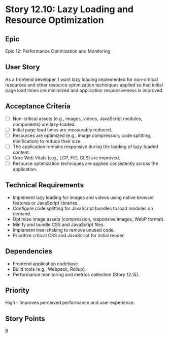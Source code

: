 # Story 12.10: Lazy Loading and Resource Optimization

## Epic
Epic 12: Performance Optimization and Monitoring

## User Story
As a frontend developer, I want lazy loading implemented for non-critical resources and other resource optimization techniques applied so that initial page load times are minimized and application responsiveness is improved.

## Acceptance Criteria
- [ ] Non-critical assets (e.g., images, videos, JavaScript modules, components) are lazy-loaded.
- [ ] Initial page load times are measurably reduced.
- [ ] Resources are optimized (e.g., image compression, code splitting, minification) to reduce their size.
- [ ] The application remains responsive during the loading of lazy-loaded content.
- [ ] Core Web Vitals (e.g., LCP, FID, CLS) are improved.
- [ ] Resource optimization techniques are applied consistently across the application.

## Technical Requirements
- Implement lazy loading for images and videos using native browser features or JavaScript libraries.
- Configure code splitting for JavaScript bundles to load modules on demand.
- Optimize image assets (compression, responsive images, WebP format).
- Minify and bundle CSS and JavaScript files.
- Implement tree-shaking to remove unused code.
- Prioritize critical CSS and JavaScript for initial render.

## Dependencies
- Frontend application codebase.
- Build tools (e.g., Webpack, Rollup).
- Performance monitoring and metrics collection (Story 12.15).

## Priority
High - Improves perceived performance and user experience.

## Story Points
8
